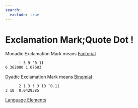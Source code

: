 ```yaml
---
search:
  exclude: true
---
```

<h1 class="heading"><span class="name">Exclamation Mark;Quote Dot</span> <span class="command">!</span></h1>

Monadic Exclamation Mark means
[Factorial](../primitive-functions/factorial.md)
```apl
      ! 3 9 ¯0.11
6 362880 1.07683
```

Dyadic Exclamation Mark means
[Binomial](../primitive-functions/binomial.md)
```apl
      2 1 3 ! 3 10 ¯0.11
3 10 ¯0.0429385
```
[Language Elements](./language-elements.md)


